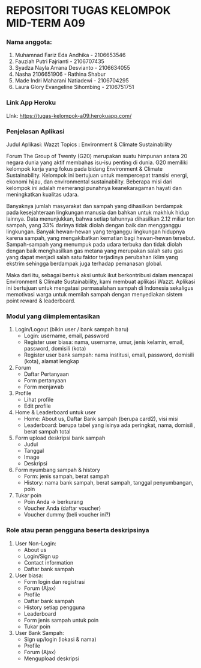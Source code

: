 # REPOSITORI TUGAS KELOMPOK MID-TERM A09

### Nama anggota:

1. Muhamnad Fariz Eda Andhika - 2106653546
2. Fauziah Putri Fajrianti - 2106707435
3. Syadza Nayla Arrana Desvianto - 2106634055
4. Nasha 2106651906 - Rathina Shabur
5. Made Indri Maharani Natiadewi - 2106704295
6. Laura Glory Evangeline Sihombing - 2106751751 

### Link App Heroku
LInk: https://tugas-kelompok-a09.herokuapp.com/

### Penjelasan Aplikasi
Judul Aplikasi:	Wazzt
Topics		: 	Environment & Climate Sustainability

Forum The Group of Twenty (G20) merupakan suatu himpunan antara 20 negara dunia yang aktif membahas isu-isu penting di dunia. G20 memiliki kelompok kerja yang fokus pada bidang Environment & Climate Sustainability. Kelompok ini bertujuan untuk mempercepat transisi energi, ekonomi hijau, dan environmental sustainability. Beberapa misi dari kelompok ini adalah memerangi punahnya keanekaragaman hayati dan meningkatkan kualitas udara.

Banyaknya jumlah masyarakat dan sampah yang dihasilkan berdampak pada kesejahteraan lingkungan manusia dan bahkan untuk makhluk hidup lainnya. Data menunjukkan, bahwa setiap tahunnya dihasilkan 2.12 miliar ton sampah, yang 33% darinya tidak diolah dengan baik dan mengganggu lingkungan. Banyak hewan-hewan yang terganggu lingkungan hidupnya karena sampah, yang mengakibatkan kematian bagi hewan-hewan tersebut. Sampah-sampah yang menumpuk pada udara terbuka dan tidak diolah dengan baik menghasilkan gas metana yang merupakan salah satu gas yang dapat menjadi salah satu faktor terjadinya perubahan iklim yang ekstrim sehingga berdampak juga terhadap pemanasan global.

Maka dari itu, sebagai bentuk aksi untuk ikut berkontribusi dalam mencapai Environment & Climate Sustainability, kami membuat aplikasi Wazzt. Aplikasi ini bertujuan untuk mengatasi permasalahan sampah di Indonesia sekaligus memotivasi warga untuk memilah sampah dengan menyediakan sistem point reward & leaderboard.

### Modul yang diimplementasikan
1. Login/Logout (bikin user / bank sampah baru)
    - Login: username, email, password
    - Register user biasa: nama, username, umur, jenis kelamin, email, password, domisili (kota)
    - Register user bank sampah: nama institusi, email, password, domisili (kota), alamat lengkap
2. Forum
    - Daftar Pertanyaan
    - Form pertanyaan
    - Form menjawab
3. Profile
    - Lihat profile
    - Edit profile
4. Home & Leaderboard untuk user
    - Home: About us, Daftar Bank sampah (berupa card2), visi misi
    - Leaderboard: berupa tabel yang isinya ada peringkat, nama, domisili, berat sampah total
5. Form upload deskripsi bank sampah
    - Judul
    - Tanggal
    - Image
    - Deskripsi
6. Form nyumbang sampah & history
    - Form: jenis sampah, berat sampah
    - History: nama bank sampah, berat sampah, tanggal penyumbangan, poin
7. Tukar poin
    - Poin Anda -> berkurang
    - Voucher Anda (daftar voucher)
    - Voucher dummy (beli voucher ini?)

### Role atau peran pengguna beserta deskripsinya
1. User Non-Login:
    - About us
    - Login/Sign up
    - Contact information
    - Daftar bank sampah
2. User biasa:
    - Form login dan registrasi
    - Forum (Ajax)
    - Profile
    - Daftar bank sampah
    - History setiap pengguna
    - Leaderboard
    - Form jenis sampah untuk poin
    - Tukar poin
5. User Bank Sampah:
    - Sign up/login (lokasi & nama)
    - Profile
    - Forum (Ajax)
    - Mengupload deskripsi
